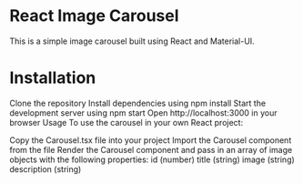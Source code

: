 # React Image Carousel
This is a simple image carousel built using React and Material-UI.

# Installation
Clone the repository
Install dependencies using npm install
Start the development server using npm start
Open http://localhost:3000 in your browser
Usage
To use the carousel in your own React project:

Copy the Carousel.tsx file into your project
Import the Carousel component from the file
Render the Carousel component and pass in an array of image objects with the following properties:
id (number)
title (string)
image (string)
description (string)
